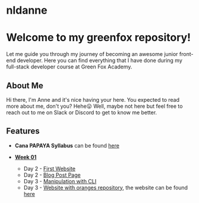 # nldanne


# Welcome to my greenfox repository!


Let me guide you through my journey of becoming an awesome junior front-end developer.
Here you can find everything that I have done during my full-stack developer course at Green Fox Academy.



## About Me


Hi there, I'm Anne and it's nice having your here.
You expected to read more about me, don't you? Hehe😛
Well, maybe not here but feel free to reach out to me on Slack or Discord to get to know me better.



## Features

+ **Cana PAPAYA Syllabus** can be found [here](https://github.com/green-fox-academy/papaya-syllabus)

+ [**Week 01**](https://github.com/green-fox-academy/nldanne/tree/master/week-01)
  * Day 2 - [First Website](https://github.com/green-fox-academy/nldanne/tree/master/week-01/day-02/first-website)
  * Day 2 - [Blog Post Page](https://github.com/green-fox-academy/nldanne/tree/master/week-01/day-02/blog-post)
  * Day 3 - [Manipulation with CLI](https://github.com/green-fox-academy/nldanne/tree/master/week-01/day-03)
  * Day 3 - [Website with oranges repository](https://github.com/nldanne/nldanne.github.io), the website can be found [here](https://nldanne.github.io/)
 
